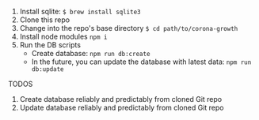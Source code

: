 1. Install sqlite: `$ brew install sqlite3`
2. Clone this repo
3. Change into the repo's base directory `$ cd path/to/corona-growth`
4. Install node modules `npm i`
5. Run the DB scripts
   - Create database: `npm run db:create`
   - In the future, you can update the database with latest data: `npm run db:update`


TODOS
1. Create database reliably and predictably from cloned Git repo
2. Update database reliably and predictably from cloned Git repo